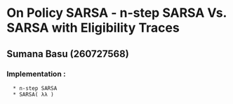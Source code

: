 # On Policy SARSA - n-step SARSA Vs. SARSA with Eligibility Traces

## Sumana Basu (260727568)

### Implementation :
      * n-step SARSA
      * SARSA( λλ )
